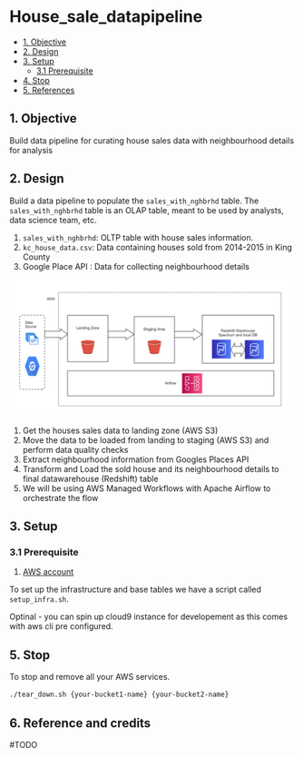 # House_sale_datapipeline

  - [1. Objective](#1-objective)
  - [2. Design](#2-design)
  - [3. Setup](#3-setup)
    - [3.1 Prerequisite](#31-prerequisite)
  - [4. Stop](#4-stop)
  - [5. References](#5-references)

## 1. Objective
Build data pipeline for curating house sales data with neighbourhood details for analysis

## 2. Design

Build a data pipeline to populate the `sales_with_nghbrhd` table. The `sales_with_nghbrhd` table is an OLAP table, meant to be used by analysts, data science team, etc.

1. `sales_with_nghbrhd`: OLTP table with house sales information.
2. `kc_house_data.csv`: Data containing houses sold from 2014-2015 in King County
3. Google Place API : Data for collecting neighbourhood details

![Data pipeline design](assets/images/architechture.PNG)


1. Get the houses sales data to landing zone (AWS S3)
2. Move the data to be loaded from landing to staging (AWS S3) and perform data quality checks
3. Extract neighbourhood information from Googles Places API
4. Transform and Load the sold house and its neighbourhood details to final datawarehouse (Redshift) table
5. We will be using AWS Managed Workflows with Apache Airflow to orchestrate the flow

## 3. Setup

### 3.1 Prerequisite

1. [AWS account](https://aws.amazon.com/)

To set up the infrastructure and base tables we have a script called `setup_infra.sh`. 

Optinal - you can spin up cloud9 instance for developement as this comes with aws cli pre configured.

## 5. Stop

To stop and remove all your AWS services. 

```bash
./tear_down.sh {your-bucket1-name} {your-bucket2-name}
```

## 6. Reference and credits
#TODO
